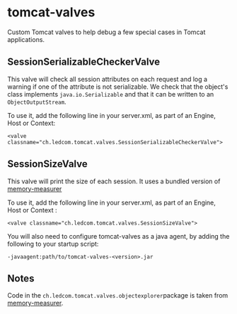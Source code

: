 tomcat-valves
=============

Custom Tomcat valves to help debug a few special cases in Tomcat applications.

SessionSerializableCheckerValve
-------------------------------
This valve will check all session attributes on each request and log a warning
if one of the attribute is not serializable. We check that the object's class
implements `java.io.Serializable` and that it can be written to an
`ObjectOutputStream`.

To use it, add the following line in your server.xml, as part of an Engine,
Host or Context:

    <valve classname="ch.ledcom.tomcat.valves.SessionSerializableCheckerValve">

SessionSizeValve
----------------
This valve will print the size of each session. It uses a bundled version of
[memory-measurer][memory-measurer]

To use it, add the following line in your server.xml, as part of an Engine,
Host or Context :

    <valve classname="ch.ledcom.tomcat.valves.SessionSizeValve">

You will also need to configure tomcat-valves as a java agent, by adding the
following to your startup script:

    -javaagent:path/to/tomcat-valves-<version>.jar

Notes
-----
Code in the `ch.ledcom.tomcat.valves.objectexplorer`package is taken from
[memory-measurer][memory-measurer].

[memory-measurer]: https://code.google.com/p/memory-measurer/
